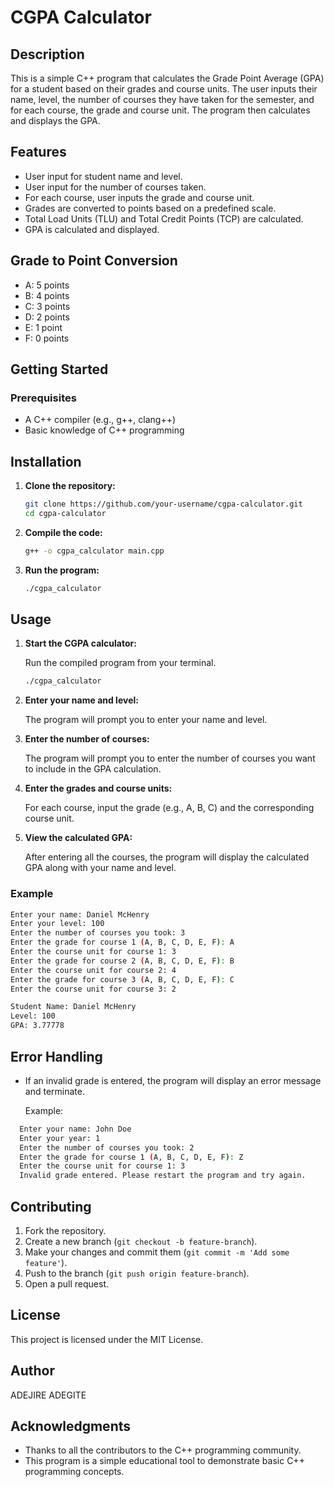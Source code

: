 # CGPA Calculator

## Description

This is a simple C++ program that calculates the Grade Point Average (GPA) for a student based on their grades and course units. The user inputs their name, level, the number of courses they have taken for the semester, and for each course, the grade and course unit. The program then calculates and displays the GPA.

## Features

- User input for student name and level.
- User input for the number of courses taken.
- For each course, user inputs the grade and course unit.
- Grades are converted to points based on a predefined scale.
- Total Load Units (TLU) and Total Credit Points (TCP) are calculated.
- GPA is calculated and displayed.

## Grade to Point Conversion

- A: 5 points
- B: 4 points
- C: 3 points
- D: 2 points
- E: 1 point
- F: 0 points

## Getting Started

### Prerequisites

- A C++ compiler (e.g., g++, clang++)
- Basic knowledge of C++ programming

## Installation

1. **Clone the repository:**

   ```bash
   git clone https://github.com/your-username/cgpa-calculator.git
   cd cgpa-calculator
   ```

2. **Compile the code:**

   ```bash
   g++ -o cgpa_calculator main.cpp
   ```

3. **Run the program:**

   ```bash
   ./cgpa_calculator
   ```

## Usage

1. **Start the CGPA calculator:**

   Run the compiled program from your terminal.

   ```bash
   ./cgpa_calculator
   ```

2. **Enter your name and level:**

   The program will prompt you to enter your name and level.

3. **Enter the number of courses:**

   The program will prompt you to enter the number of courses you want to include in the GPA calculation.

4. **Enter the grades and course units:**

   For each course, input the grade (e.g., A, B, C) and the corresponding course unit.

5. **View the calculated GPA:**

   After entering all the courses, the program will display the calculated GPA along with your name and level.

### Example

```sh
Enter your name: Daniel McHenry
Enter your level: 100
Enter the number of courses you took: 3
Enter the grade for course 1 (A, B, C, D, E, F): A
Enter the course unit for course 1: 3
Enter the grade for course 2 (A, B, C, D, E, F): B
Enter the course unit for course 2: 4
Enter the grade for course 3 (A, B, C, D, E, F): C
Enter the course unit for course 3: 2

Student Name: Daniel McHenry
Level: 100
GPA: 3.77778
```

## Error Handling

- If an invalid grade is entered, the program will display an error message and terminate.
  
  Example:
```sh
  Enter your name: John Doe
  Enter your year: 1
  Enter the number of courses you took: 2
  Enter the grade for course 1 (A, B, C, D, E, F): Z
  Enter the course unit for course 1: 3
  Invalid grade entered. Please restart the program and try again.
```

## Contributing

1. Fork the repository.
2. Create a new branch (`git checkout -b feature-branch`).
3. Make your changes and commit them (`git commit -m 'Add some feature'`).
4. Push to the branch (`git push origin feature-branch`).
5. Open a pull request.

## License

This project is licensed under the MIT License.

## Author

ADEJIRE ADEGITE

## Acknowledgments

- Thanks to all the contributors to the C++ programming community.
- This program is a simple educational tool to demonstrate basic C++ programming concepts.